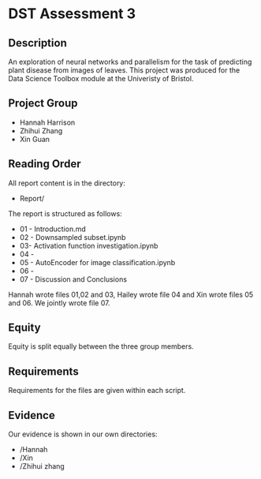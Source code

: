 # DST Assessment 3

## Description

An exploration of neural networks and parallelism for the task of predicting plant disease from images of leaves. This project was produced for the Data Science Toolbox module at the Univeristy of Bristol.

## Project Group

* Hannah Harrison
* Zhihui Zhang
* Xin Guan


## Reading Order

All report content is in the directory:

* Report/

The report is structured as follows:

* 01 - Introduction.md
* 02 - Downsampled subset.ipynb
* 03- Activation function investigation.ipynb
* 04 - 
* 05 - AutoEncoder for image classification.ipynb
* 06 -
* 07 - Discussion and Conclusions

Hannah wrote files 01,02 and 03, Hailey wrote file 04 and Xin wrote files 05 and 06. We jointly wrote file 07.

## Equity 

Equity is split equally between the three group members.

## Requirements

Requirements for the files are given within each script.

## Evidence
Our evidence is shown in our own directories:

* /Hannah
* /Xin
* /Zhihui zhang

